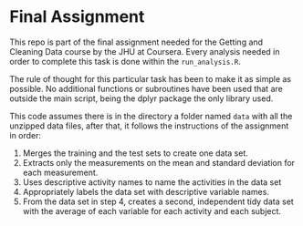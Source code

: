 # Final Assignment

This repo is part of the final assignment needed for the Getting and Cleaning Data course by the JHU at Coursera.
Every analysis needed in order to complete this task is done within the `run_analysis.R`.

The rule of thought for this particular task has been to make it as simple as possible. No additional functions or subroutines have been used that are outside the main script, being the dplyr package the only library used.

This code assumes there is in the directory a folder named `data` with all the unzipped data files, after that, it follows the instructions of the assignment in order:

1. Merges the training and the test sets to create one data set.
2. Extracts only the measurements on the mean and standard deviation for each measurement.
3. Uses descriptive activity names to name the activities in the data set
4. Appropriately labels the data set with descriptive variable names.
5. From the data set in step 4, creates a second, independent tidy data set with the average of each variable for each activity and each subject.
